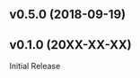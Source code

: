 <a name="v0.4.0"></a>
## v0.5.0 (2018-09-19)
<a name="v0.1.0"></a>
## v0.1.0 (20XX-XX-XX)

Initial Release
